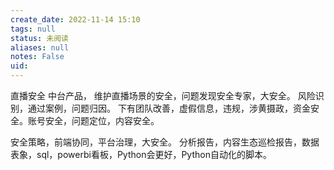 ```yaml
---
create_date: 2022-11-14 15:10
tags: null
status: 未阅读 
aliases: null
notes: False
uid: 
---
```


直播安全
中台产品，
维护直播场景的安全，问题发现安全专家，大安全。
风险识别，通过案例，问题归因。
下有团队改善，虚假信息，违规，涉黄摄政，资金安全。账号安全，问题定位，内容安全。

安全策略，前端协同，平台治理，大安全。
分析报告，内容生态巡检报告，数据表象，sql，powerbi看板，Python会更好，Python自动化的脚本。